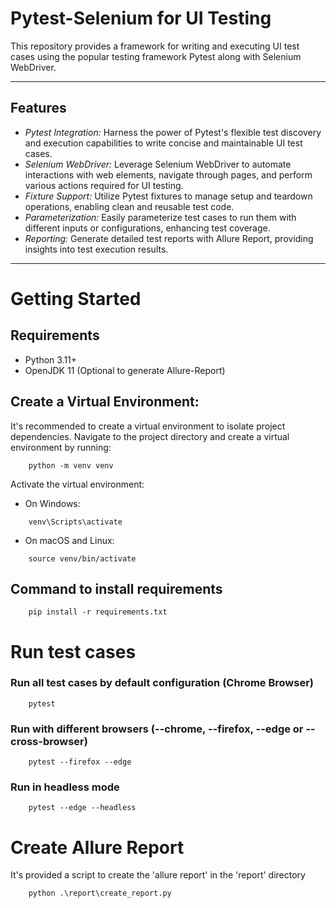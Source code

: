 # Pytest-Selenium for UI Testing

This repository provides a framework for writing and executing UI test cases using 
the popular testing framework Pytest along with Selenium WebDriver.

---

## Features
- *Pytest Integration:* Harness the power of Pytest's flexible test discovery and execution capabilities 
to write concise and maintainable UI test cases.
- *Selenium WebDriver:* Leverage Selenium WebDriver to automate interactions with web elements, 
navigate through pages, and perform various actions required for UI testing.
- *Fixture Support:* Utilize Pytest fixtures to manage setup and teardown operations, 
enabling clean and reusable test code.
- *Parameterization:* Easily parameterize test cases to run them with different inputs 
or configurations, enhancing test coverage.
- *Reporting:* Generate detailed test reports with Allure Report, providing insights into test execution results.

---

# Getting Started

## Requirements

- Python 3.11+
- OpenJDK 11 (Optional to generate Allure-Report)

## Create a Virtual Environment: 

It's recommended to create a virtual environment to isolate project dependencies. Navigate to the project directory and create a virtual environment by running:

```
    python -m venv venv
```

Activate the virtual environment:

- On Windows:

```
    venv\Scripts\activate
```
- On macOS and Linux:

```
    source venv/bin/activate
```

## Command to install requirements

```
    pip install -r requirements.txt
```


# Run test cases

### Run all test cases by default configuration (Chrome Browser)
```
    pytest
```

### Run with different browsers (--chrome, --firefox, --edge or --cross-browser)
```
    pytest --firefox --edge
```

### Run in headless mode
```
    pytest --edge --headless
```

# Create Allure Report

It's provided a script to create the 'allure report' in the 'report' directory
```
    python .\report\create_report.py
```

